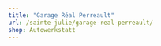 ```yaml
---
title: "Garage Réal Perreault"
url: /sainte-julie/garage-real-perreault/
shop: Autowerkstatt
---
```

